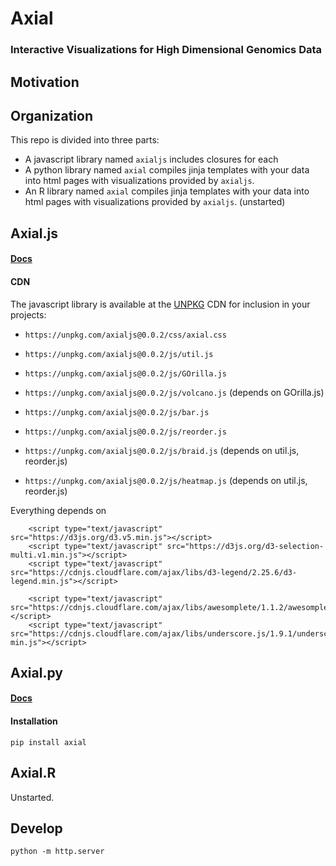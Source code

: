 # Axial

### Interactive Visualizations for High Dimensional Genomics Data

## Motivation



## Organization

This repo is divided into three parts:

- A javascript library named `axialjs` includes closures for each
- A python library named `axial` compiles jinja templates with your data into html pages with visualizations provided by `axialjs`.
- An R library named `axial` compiles jinja templates with your data into html pages with visualizations provided by `axialjs`. (unstarted)


## Axial.js

#### [Docs](http://alexlenail.me/Axial/index.html)

#### CDN

The javascript library is available at the [UNPKG](https://unpkg.com/axialjs@0.0.2/) CDN for inclusion in your projects:
- `https://unpkg.com/axialjs@0.0.2/css/axial.css`

- `https://unpkg.com/axialjs@0.0.2/js/util.js`

- `https://unpkg.com/axialjs@0.0.2/js/GOrilla.js`
- `https://unpkg.com/axialjs@0.0.2/js/volcano.js` (depends on GOrilla.js)
- `https://unpkg.com/axialjs@0.0.2/js/bar.js`

- `https://unpkg.com/axialjs@0.0.2/js/reorder.js`
- `https://unpkg.com/axialjs@0.0.2/js/braid.js` (depends on util.js, reorder.js)
- `https://unpkg.com/axialjs@0.0.2/js/heatmap.js` (depends on util.js, reorder.js)

Everything depends on

```
    <script type="text/javascript" src="https://d3js.org/d3.v5.min.js"></script>
    <script type="text/javascript" src="https://d3js.org/d3-selection-multi.v1.min.js"></script>
    <script type="text/javascript" src="https://cdnjs.cloudflare.com/ajax/libs/d3-legend/2.25.6/d3-legend.min.js"></script>

    <script type="text/javascript" src="https://cdnjs.cloudflare.com/ajax/libs/awesomplete/1.1.2/awesomplete.js"></script>
    <script type="text/javascript" src="https://cdnjs.cloudflare.com/ajax/libs/underscore.js/1.9.1/underscore-min.js"></script>
```


## Axial.py

#### [Docs](http://alexlenail.me/Axial/html/index.html)

#### Installation

```
pip install axial
```


## Axial.R

Unstarted.


## Develop

```
python -m http.server
```
